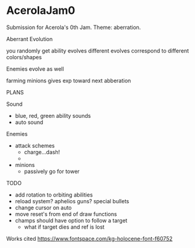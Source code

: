 # AcerolaJam0
Submission for Acerola's 0th Jam. Theme: aberration.

Aberrant Evolution

you randomly get ability evolves
different evolves correspond to different colors/shapes

Enemies evolve as well

farming minions gives exp toward next abberation



PLANS

Sound
- blue, red, green ability sounds
- auto sound

Enemies
- attack schemes
    - charge...dash!
    - 
- minions
    - passively go for tower

TODO
- add rotation to orbiting abilities
- reload system? aphelios guns? special bullets
- change cursor on auto
- move reset's from end of draw functions
- champs should have option to follow a target 
    - what if target dies and ref is lost

Works cited
https://www.fontspace.com/kg-holocene-font-f60752